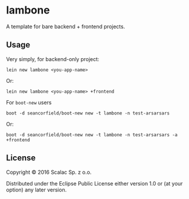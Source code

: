 # lambone

A template for bare backend + frontend projects.

## Usage

Very simply, for backend-only project:

`lein new lambone <you-app-name>`

Or:

`lein new lambone <you-app-name> +frontend`

For `boot-new` users

`boot -d seancorfield/boot-new new -t lambone -n test-arsarsars`

Or:

`boot -d seancorfield/boot-new new -t lambone -n test-arsarsars -a +frontend`

## License

Copyright © 2016 Scalac Sp. z o.o.

Distributed under the Eclipse Public License either version 1.0 or (at
your option) any later version.
